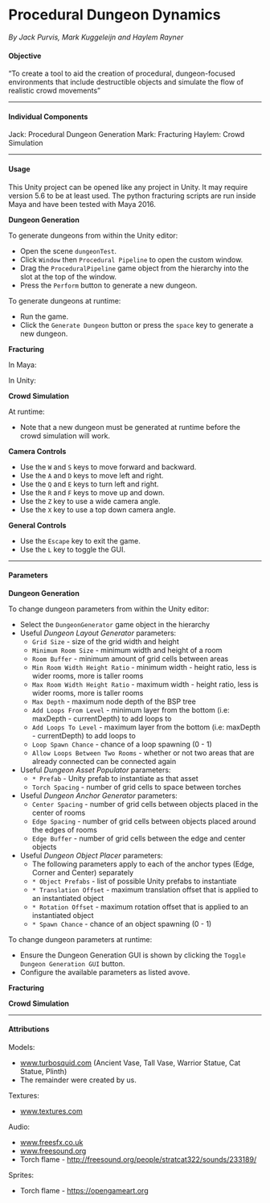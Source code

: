 

# Procedural Dungeon Dynamics

*By Jack Purvis, Mark Kuggeleijn and Haylem Rayner*

#### Objective
“To create a tool to aid the creation of procedural, dungeon-focused environments that include destructible objects and simulate the flow of realistic crowd movements”


----------


#### Individual Components
Jack: Procedural Dungeon Generation
Mark: Fracturing
Haylem: Crowd Simulation


----------


#### Usage

This Unity project can be opened like any project in Unity. It may require version 5.6 to be at least used. The python fracturing scripts are run inside Maya and have been tested with Maya 2016.

**Dungeon Generation**

To generate dungeons from within the Unity editor:

- Open the scene `dungeonTest`.
- Click `Window` then `Procedural Pipeline` to open the custom window.
- Drag the `ProceduralPipeline` game object from the hierarchy into the slot at the top of the window.
- Press the `Perform` button to generate a new dungeon.

To generate dungeons at runtime:

- Run the game.
- Click the `Generate Dungeon` button or press the `space` key to generate a new dungeon.

**Fracturing**

In Maya:

In Unity:

**Crowd Simulation**

At runtime:
- Note that a new dungeon must be generated at runtime before the crowd simulation will work.

**Camera Controls**

- Use the `W` and `S` keys to move forward and backward.
- Use the `A` and `D` keys to move left and right.
- Use the `Q` and `E` keys to turn left and right.
- Use the `R` and `F` keys to move up and down.
- Use the `Z` key to use a wide camera angle.
- Use the `X` key to use a top down camera angle.

**General Controls**

- Use the `Escape` key to exit the game.
- Use the `L` key to toggle the GUI.

----------


#### Parameters

**Dungeon Generation**

To change dungeon parameters from within the Unity editor:

- Select the `DungeonGenerator` game object in the hierarchy
- Useful *Dungeon Layout Generator* parameters:
  - `Grid Size` - size of the grid width and height
  - `Minimum Room Size` - minimum width and height of a room
  - `Room Buffer` - minimum amount of grid cells between areas
  - `Min Room Width Height Ratio` - minimum width - height ratio, less is wider rooms, more is taller rooms
  - `Max Room Width Height Ratio` - maximum width - height ratio, less is wider rooms, more is taller rooms
  - `Max Depth` - maximum node depth of the BSP tree
  - `Add Loops From Level` - minimum layer from the bottom (i.e: maxDepth - currentDepth) to add loops to
  - `Add Loops To Level` - maximum layer from the bottom (i.e: maxDepth - currentDepth) to add loops to
  - `Loop Spawn Chance` - chance of a loop spawning (0 - 1)
  - `Allow Loops Between Two Rooms` - whether or not two areas that are already connected can be connected again
- Useful *Dungeon Asset Populator* parameters:
  - `* Prefab` - Unity prefab to instantiate as that asset
  - `Torch Spacing` - number of grid cells to space between torches
- Useful *Dungeon Anchor Generator* parameters:
  - `Center Spacing` - number of grid cells between objects placed in the center of rooms
  - `Edge Spacing` - number of grid cells between objects placed around the edges of rooms
  - `Edge Buffer` - number of grid cells between the edge and center objects
- Useful *Dungeon Object Placer* parameters:
  - The following parameters apply to each of the anchor types (Edge, Corner and Center) separately
  - `* Object Prefabs` - list of possible Unity prefabs to instantiate
  - `* Translation Offset` - maximum translation offset that is applied to an instantiated object
  - `* Rotation Offset` - maximum rotation offset that is applied to an instantiated object
  - `* Spawn Chance` - chance of an object spawning (0 - 1)

To change dungeon parameters at runtime:

- Ensure the Dungeon Generation GUI is shown by clicking the `Toggle Dungeon Generation GUI` button.
- Configure the available parameters as listed avove.

**Fracturing**

**Crowd Simulation**


----------


#### Attributions

Models:
- www.turbosquid.com (Ancient Vase, Tall Vase, Warrior Statue, Cat Statue, Plinth)
- The remainder were created by us.

Textures:
- www.textures.com

Audio:
- www.freesfx.co.uk
- www.freesound.org
- Torch flame - http://freesound.org/people/stratcat322/sounds/233189/

Sprites:
- Torch flame - https://opengameart.org
